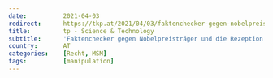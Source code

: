 ```yaml
---
date:          2021-04-03
redirect:      https://tkp.at/2021/04/03/faktenchecker-gegen-nobelpreistraeger-und-die-rezeption-in-medien/
title:         tp - Science & Technology
subtitle:      'Faktenchecker gegen Nobelpreisträger und die Rezeption in Medien'
country:       AT
categories:    [Recht, MSM]
tags:          [manipulation]
---
```

